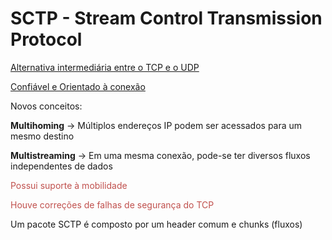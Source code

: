 
# SCTP - Stream Control Transmission Protocol

<u>Alternativa intermediária entre o TCP e o UDP</u>

<u>Confiável e Orientado à conexão</u>

Novos conceitos:

**Multihoming** → Múltiplos endereços IP podem ser acessados para um mesmo destino

**Multistreaming** → Em uma mesma conexão, pode-se ter diversos fluxos independentes de dados

<font color="#c0504d">Possui suporte à mobilidade </font>

<font color="#c0504d">Houve correções de falhas de segurança do TCP</font>

Um pacote SCTP é composto por um header comum e chunks (fluxos)

